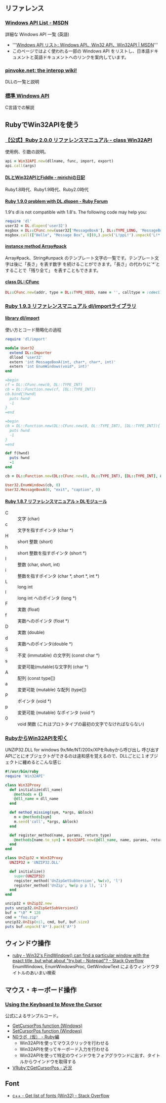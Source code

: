 ## リファレンス

### [Windows API List - MSDN](http://msdn.microsoft.com/en-us/library/ff818516(v=vs.85).aspx)

詳細な Windows API 一覧 (英語)
- '''[Windows API リスト: Windows API、Win32 API、Win32API | MSDN](http://msdn.microsoft.com/ja-jp/windows/hh240557)'''
- このページではよく使われる一部の Windows API をリストし、日本語ドキュメントと英語ドキュメントへのリンクを案内しています。

### [pinvoke.net: the interop wiki!](http://www.pinvoke.net/index.aspx)

DLLの一覧と説明

### [標準 Windows API](http://wisdom.sakura.ne.jp/system/winapi/win32/index.html)

C言語での解説

## RubyでWin32APIを使う

### [【公式】Ruby 2.0.0 リファレンスマニュアル - class Win32API](http://docs.ruby-lang.org/ja/2.0.0/class/Win32API.html)

使用例、引数の説明。

```ruby
api = Win32API.new(dllname, func, import, export)
api.call(args)
```

#### [DLとWin32APIとFiddle - mirichiの日記](http://d.hatena.ne.jp/mirichi/20130629/p1)

Ruby1.8時代、Ruby1.9時代、Ruby2.0時代

#### [Ruby 1.9.0 problem with DL.dlopen - Ruby Forum](https://www.ruby-forum.com/topic/138277)

1.9's dl is not compatible with 1.8's. The following code may help you:

```ruby
require 'dl'
user32 = DL.dlopen('user32')
msgbox = DL::CFunc.new(user32['MessageBoxA'], DL::TYPE_LONG, 'MessageBox')
msgbox.call(["Hello", "Message Box", 0](0,).pack('L!ppL!').unpack('L!*'))
```

#### [instance method Array#pack](http://docs.ruby-lang.org/ja/2.1.0/method/Array/i/pack.html)

Array#pack、String#unpack のテンプレート文字の一覧です。テンプレート文字は後に「長さ」を表す数字 を続けることができます。「長さ」の代わりに`*'とすることで「残り全て」 を表すこともできます。

#### [class DL::CFunc](http://docs.ruby-lang.org/ja/1.9.3/class/DL=3a=3aCFunc.html)

```ruby
DL::CFunc.new(addr, type = DL::TYPE_VOID, name = '', calltype = :cdecl)
```

### [Ruby 1.9.3 リファレンスマニュアル dl/importライブラリ](http://docs.ruby-lang.org/ja/1.9.3/library/dl=2fimport.html)

#### [library dl/import](http://docs.ruby-lang.org/ja/1.9.3/library/dl=2fimport.html)

使い方とコード簡略化の過程

```ruby
require 'dl/import'

module User32
  extend DL::Importer
  dlload 'user32'
  extern 'int MessageBoxA(int, char*, char*, int)'
  extern 'int EnumWindows(void*, int)'
end

=begin
cf = DL::CFunc.new(0, DL::TYPE_INT)
cb = DL::Function.new(cf, [DL::TYPE_INT])
cb.bind{|hwnd|
  puts hwnd
  -1
}
=end

=begin
cb = DL::Function.new(DL::CFunc.new(0, DL::TYPE_INT), [DL::TYPE_INT]){|hwnd|
  puts hwnd
  -1
}
=end

def f(hwnd)
  puts hwnd
  -1
end

cb = DL::Function.new(DL::CFunc.new(0, DL::TYPE_INT), [DL::TYPE_INT], &method(:f))

User32.EnumWindows(cb, 0)
User32.MessageBoxA(0, "exit", "caption", 0)
```

#### [Ruby 1.8.7 リファレンスマニュアル > DLモジュール](http://docs.ruby-lang.org/ja/1.8.7/class/DL.html)

<dl>
  <dt>C</dt><dd>文字 (char)</dd>
  <dt>c</dt><dd>文字を指すポインタ (char *)</dd>
  <dt>H</dt><dd>short 整数 (short)</dd>
  <dt>h</dt><dd>short 整数を指すポインタ (short *)</dd>
  <dt>I</dt><dd>整数 (char, short, int)</dd>
  <dt>i</dt><dd>整数を指すポインタ (char *, short *, int *)</dd>
  <dt>L</dt><dd>long int</dd>
  <dt>l</dt><dd>long int へのポインタ (long *)</dd>
  <dt>F</dt><dd>実数 (float)</dd>
  <dt>f</dt><dd>実数へのポインタ (float *)</dd>
  <dt>D</dt><dd>実数 (double)</dd>
  <dt>d</dt><dd>実数へのポインタ(double *)</dd>
  <dt>S</dt><dd>不変 (immutable) の文字列 (const char *)</dd>
  <dt>s</dt><dd>変更可能(mutable)な文字列 (char *)</dd>
  <dt>A</dt><dd>配列 (const type[])</dd>
  <dt>a</dt><dd>変更可能 (mutable) な配列 (type[])</dd>
  <dt>P</dt><dd>ポインタ (void *)</dd>
  <dt>p</dt><dd>変更可能 (mutable) なポインタ (void *)</dd>
  <dt>0</dt><dd>void 関数 (これはプロトタイプの最初の文字でなければならない)</dd>
</dl>

### [RubyからWin32APIを叩く](http://blog.cles.jp/item/3310)

UNZIP32.DLL for windows 9x/Me/NT/200x/XPをRubyから呼び出し
呼び出すAPIごとにオブジェクトができるのは違和感を覚えるので、DLLごとに１オブジェクトに纏めるとこんな感じ

```ruby
#!/usr/bin/ruby
require 'Win32API'

class Win32Proxy
  def initialize(dll_name)
    @methods = {}
    @dll_name = dll_name
  end

  def method_missing(sym, *args, &block)
    m = @methods[sym]
    m.send('call', *args, &block)
  end

  def register_method(name, params, return_type)
    @methods[name.to_sym] = Win32API.new(@dll_name, name, params, return_type)
  end
end

class UnZip32 < Win32Proxy
  UNZIP32 = 'UNZIP32.DLL'

  def initialize()
    super(UNZIP32)
    register_method('UnZipGetSubVersion', %w(v), 'l')
    register_method('UnZip', %w(p p p l), 'i')
  end
end

unzip32 = UnZip32.new
puts unzip32.UnZipGetSubVersion()
buf = "\0" * 128
cmd = "foo.zip"
unzip32.UnZip(nil, cmd, buf, buf.size)
puts buf.unpack('A*').pack('A*')
```

## ウィンドウ操作

- [ruby - Win32's FindWindow() can find a particular window with the exact title, but what about "try.bat - Notepad"? - Stack Overflow](http://stackoverflow.com/questions/3327666/win32s-findwindow-can-find-a-particular-window-with-the-exact-title-but-what)  
  EnumWindows, EnumWindowsProc, GetWindowText によるウィンドウタイトルのあいまい検索


## マウス・キーボード操作

### [Using the Keyboard to Move the Cursor](http://msdn.microsoft.com/en-us/library/ms648380(v=vs.85).aspx#_win32_Using_the_Keyboard_to_Move_the_Cursor)

公式によるサンプルコード。
- [GetCursorPos function (Windows)](http://msdn.microsoft.com/en-us/library/ms648390(v=vs.85).aspx)
- [SetCursorPos function (Windows)](http://msdn.microsoft.com/en-us/library/ms648394(v=vs.85).aspx)
- [N0ラボ（仮） - Ruby編](http://nijzero.dw.land.to/document/labo/ruby.html)
    - Win32APIを使ってマウスクリックを行わせる
    - Win32APIを使ってキーボード入力を行わせる
    - Win32APIを使って特定のウインドウをフォアグラウンドに出す、タイトルからウインドウを取得する
- [VRubyでGetCursorPos - 近況](http://d.hatena.ne.jp/pekeq/20070420/p1)

## Font
- [c++ - Get list of fonts (Win32) - Stack Overflow](http://stackoverflow.com/questions/2702157/get-list-of-fonts-win32)
